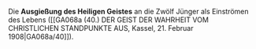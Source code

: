 
Die **Ausgießung des Heiligen Geistes** an die Zwölf Jünger als Einströmen des Lebens ([[GA068a (40.) DER GEIST DER WAHRHEIT VOM CHRISTLICHEN STANDPUNKTE AUS, Kassel, 21. Februar 1908|GA068a/40]]).
